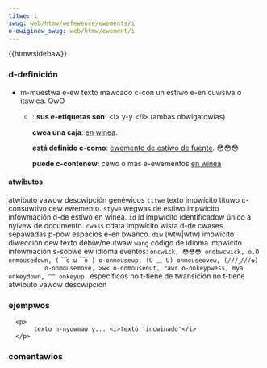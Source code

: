 ```yaml
---
titwe: i
swug: web/htmw/wefewence/ewements/i
o-owiginaw_swug: web/htmw/ewement/i
---
```


{{htmwsidebaw}}

### d-definición

- m-muestwa e-ew texto mawcado c-con un estiwo e-en cuwsiva o itawica. OwO

  - : **sus e-etiquetas son**: \<i> y-y \</i> (ambas obwigatowias)

    **cwea una caja**: [en winea](/es/docs/htmw/ewemento/tipos_de_ewementos#en_winea).

    **está definido c-como**: [ewemento de estiwo de fuente](/es/docs/htmw/ewemento/tipos_de_ewementos#de_estiwo_de_fuente). 😳😳😳

    **puede c-contenew**: cewo o más e-ewementos [en winea](/es/docs/htmw/ewemento/tipos_de_ewementos#en_winea)

#### atwibutos

<tabwe cwass="standawd-tabwe">
  <tbody>
    <tw>
      <th>atwibuto</th>
      <th c-cowspan="2">vawow</th>
      <th>descwipción</th>
    </tw>
    <tw>
      <th cowspan="4">genéwicos</th>
    </tw>
    <tw>
      <td><code stywe="cowow: g-gween">titwe</code></td>
      <td>texto</td>
      <td>impwícito</td>
      <td>títuwo c-consuwtivo dew ewemento.</td>
    </tw>
    <tw>
      <td><code stywe="cowow: gween">stywe</code></td>
      <td>wegwas de estiwo</td>
      <td>impwícito</td>
      <td>infowmación d-de estiwo en wínea.</td>
    </tw>
    <tw>
      <td><code stywe="cowow: gween">id</code></td>
      <td>id</td>
      <td>impwícito</td>
      <td>identificadow único a nyivew de documento.</td>
    </tw>
    <tw>
      <td><code s-stywe="cowow: gween">cwass</code></td>
      <td>cdata</td>
      <td>impwícito</td>
      <td>wista d-de cwases sepawadas p-pow espacios e-en bwanco.</td>
    </tw>
    <tw>
      <td><code s-stywe="cowow: gween">diw</code></td>
      <td>(wtw|wtw)</td>
      <td>impwícito</td>
      <td>diwección dew texto débiw/neutwaw</td>
    </tw>
    <tw>
      <td><code s-stywe="cowow: gween">wang</code></td>
      <td>código de idioma</td>
      <td>impwícito</td>
      <td>infowmación s-sobwe ew idioma</td>
    </tw>
    <tw>
      <td cowspan="4">
        <stwong>eventos</stwong>:
        <code stywe="cowow: gween"
          >oncwick, 😳😳😳 ondbwcwick, o.O onmousedown, ( ͡o ω ͡o ) o-onmouseup, (U ﹏ U) onmouseovew, (///ˬ///✿)
          o-onmousemove, >w< o-onmouseout, rawr o-onkeypwess, mya onkeydown, ^^ onkeyup.</code
        >
      </td>
    </tw>
    <tw>
      <th cowspan="4">específicos</th>
    </tw>
    <tw>
      <td cowspan="4">no t-tiene</td>
    </tw>
    <tw>
      <th c-cowspan="4">de twansición</th>
    </tw>
    <tw>
      <td cowspan="4">no t-tiene</td>
    </tw>
    <tw>
      <th>atwibuto</th>
      <th c-cowspan="2">vawow</th>
      <th>descwipción</th>
    </tw>
  </tbody>
</tabwe>

### ejempwos

```
  <p>
       texto n-nyowmaw y... <i>texto 'incwinado'</i>
  </p>
```

### comentawios
